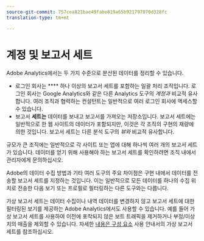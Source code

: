```yaml
---
source-git-commit: 757cea821bae49fabe819a65b921797070d328fc
translation-type: tm+mt

---
```

# 계정 및 보고서 세트

Adobe Analytics에서는 두 가지 수준으로 분산된 데이터를 정리할 수 있습니다.

* 로그인 회사는 **** 하나 이상의 보고서 세트를 포함하는 일괄 처리 조직입니다. 로그인 회사는 Google Analytics와 같은 다른 Analytics 도구의 *계정과* 비교적 유사합니다. 여러 조직과 협력하는 컨설턴트는 일반적으로 여러 로그인 회사에 액세스할 수 있습니다.
* 보고서 **세트는** 데이터를 보내고 보고서를 가져오는 저장소입니다. 보고서 세트에는 일반적으로 한 웹 사이트의 데이터가 포함되지만, 이것은 각 조직의 구현의 재량에 의한 것입니다. 보고서 세트는 다른 분석 도구의 *뷰와* 비교적 유사합니다.

규모가 큰 조직에는 일반적으로 각 사이트 또는 앱에 대해 하나씩 여러 개의 보고서 세트가 있습니다. 데이터를 얻기 위해 사용해야 하는 보고서 세트를 확인하려면 조직 내에서 관리자에게 문의하십시오.

Adobe의 데이터 수집 방법과 기타 여러 도구의 주요 차이점은 구현 내에서 데이터를 전송할 보고서 세트를 지정하는 것입니다. 이는 일반적으로 모든 데이터를 하나의 수집 위치로 전송한 다음 보기 또는 프로필로 필터링하는 다른 도구와는 다릅니다.

가상 보고서 세트는 데이터 수집이나 내역 데이터를 변경하지 않고 보고서 세트에 대한 필터링된 보기를 제공하는 Adobe Analytics에서도 사용할 수 있습니다. 예를 들어 가상 보고서 세트를 사용하여 이전에 포착되지 않은 보트 트래픽을 제거하거나 부정/이상치의 매출을 제외할 수 있습니다. 자세한 [내용은 구성 요소](/help/components/vrs/vrs-about.md) 사용 안내서의 가상 보고서 세트를 참조하십시오.
